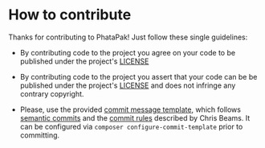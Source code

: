 # How to contribute

Thanks for contributing to PhataPak! Just follow these single guidelines:

- By contributing code to the project you agree on your code to be published under the project's [LICENSE](LICENSE)

- By contributing code to the project you assert that your code can be be published under the project's [LICENSE](LICENSE) 
and does not infringe any contrary copyright.

- Please, use the provided [commit message template](.gitmessage), 
which follows [semantic commits](http://seesparkbox.com/foundry/semantic_commit_messages) 
and the [commit rules](http://chris.beams.io/posts/git-commit/) described by Chris Beams.
It can be configured via `composer configure-commit-template` prior to committing.